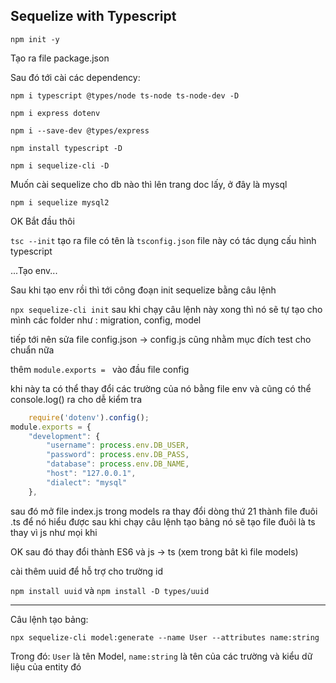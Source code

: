 Sequelize with Typescript
---


`npm init -y`

Tạo ra file package.json

Sau đó tới cài các dependency:

`npm i typescript @types/node ts-node ts-node-dev -D`

`npm i express dotenv`

`npm i --save-dev @types/express`

`npm install typescript -D`

`npm i sequelize-cli -D`

Muốn cài sequelize cho db nào thì lên trang doc lấy, ở đây là mysql

`npm i sequelize mysql2`

OK Bắt đầu thôi

`tsc --init` tạo ra file có tên là `tsconfig.json` file này có tác dụng cấu hình typescript

...Tạo env...

Sau khi tạo env rồi thì tới công đoạn init sequelize bằng câu lệnh

`npx sequelize-cli init` sau khi chạy câu lệnh này xong thì nó sẽ tự tạo cho mình các folder như : migration, config,
model

tiếp tới nên sửa file config.json -> config.js cũng nhằm mục đích test cho chuẩn nữa

thêm `module.exports = ` vào đầu file config

khi này ta có thể thay đổi các trường của nó bằng file env và cũng có thể console.log() ra cho dễ kiểm tra

```javascript
    require('dotenv').config();
module.exports = {
    "development": {
        "username": process.env.DB_USER,
        "password": process.env.DB_PASS,
        "database": process.env.DB_NAME,
        "host": "127.0.0.1",
        "dialect": "mysql"
    },
```

sau đó mở file index.js trong models ra thay đổi dòng thứ 21 thành file đuôi .ts để nó hiểu được sau khi chạy câu lệnh
tạo bảng nó sẽ tạo file đuôi là ts thay vì js như mọi khi

OK sau đó thay đổi thành ES6 và js -> ts (xem trong bât kì file models)

cài thêm uuid để hỗ trợ cho trường id

`npm install uuid` và `npm install -D types/uuid`


---


Câu lệnh tạo bảng:

`npx sequelize-cli model:generate --name User --attributes name:string`

Trong đó: 
    `User` là tên Model,
    `name:string` là tên của các trường và kiểu dữ liệu của entity đó
    